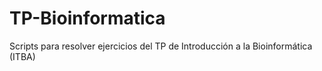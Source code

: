 # TP-Bioinformatica
Scripts para resolver ejercicios del TP de Introducción a la Bioinformática (ITBA)

